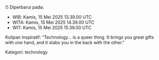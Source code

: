 ⏰ Diperbarui pada:
- WIB: Kamis, 15 Mei 2025 13.39.00 UTC
- WITA: Kamis, 15 Mei 2025 14.39.00 UTC
- WIT: Kamis, 15 Mei 2025 15.39.00 UTC

Kutipan Inspiratif:
"Technology... is a queer thing. It brings you great gifts with one hand, and it stabs you in the back with the other."


Kategori: technology

